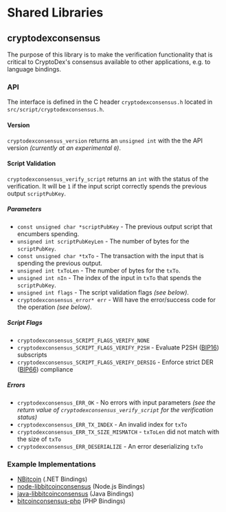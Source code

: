 Shared Libraries
================

## cryptodexconsensus

The purpose of this library is to make the verification functionality that is critical to CryptoDex's consensus available to other applications, e.g. to language bindings.

### API

The interface is defined in the C header `cryptodexconsensus.h` located in  `src/script/cryptodexconsensus.h`.

#### Version

`cryptodexconsensus_version` returns an `unsigned int` with the the API version *(currently at an experimental `0`)*.

#### Script Validation

`cryptodexconsensus_verify_script` returns an `int` with the status of the verification. It will be `1` if the input script correctly spends the previous output `scriptPubKey`.

##### Parameters
- `const unsigned char *scriptPubKey` - The previous output script that encumbers spending.
- `unsigned int scriptPubKeyLen` - The number of bytes for the `scriptPubKey`.
- `const unsigned char *txTo` - The transaction with the input that is spending the previous output.
- `unsigned int txToLen` - The number of bytes for the `txTo`.
- `unsigned int nIn` - The index of the input in `txTo` that spends the `scriptPubKey`.
- `unsigned int flags` - The script validation flags *(see below)*.
- `cryptodexconsensus_error* err` - Will have the error/success code for the operation *(see below)*.

##### Script Flags
- `cryptodexconsensus_SCRIPT_FLAGS_VERIFY_NONE`
- `cryptodexconsensus_SCRIPT_FLAGS_VERIFY_P2SH` - Evaluate P2SH ([BIP16](https://github.com/bitcoin/bips/blob/master/bip-0016.mediawiki)) subscripts
- `cryptodexconsensus_SCRIPT_FLAGS_VERIFY_DERSIG` - Enforce strict DER ([BIP66](https://github.com/bitcoin/bips/blob/master/bip-0066.mediawiki)) compliance

##### Errors
- `cryptodexconsensus_ERR_OK` - No errors with input parameters *(see the return value of `cryptodexconsensus_verify_script` for the verification status)*
- `cryptodexconsensus_ERR_TX_INDEX` - An invalid index for `txTo`
- `cryptodexconsensus_ERR_TX_SIZE_MISMATCH` - `txToLen` did not match with the size of `txTo`
- `cryptodexconsensus_ERR_DESERIALIZE` - An error deserializing `txTo`

### Example Implementations
- [NBitcoin](https://github.com/NicolasDorier/NBitcoin/blob/master/NBitcoin/Script.cs#L814) (.NET Bindings)
- [node-libbitcoinconsensus](https://github.com/bitpay/node-libbitcoinconsensus) (Node.js Bindings)
- [java-libbitcoinconsensus](https://github.com/dexX7/java-libbitcoinconsensus) (Java Bindings)
- [bitcoinconsensus-php](https://github.com/Bit-Wasp/bitcoinconsensus-php) (PHP Bindings)
